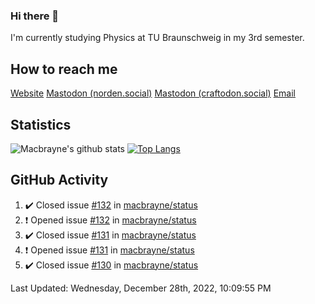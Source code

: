 ### Hi there 👋
I'm currently studying Physics at TU Braunschweig in my 3rd semester.

## How to reach me
[Website](https://florentin-schleuss.de)
<a rel="me" href="https://norden.social/@florentin">Mastodon (norden.social)</a>
<a rel="me" href="https://craftodon.social/@frodolon">Mastodon (craftodon.social)</a>
[Email](mailto:hello@macbrayne.de)

## Statistics
![Macbrayne's github stats](https://github-readme-stats.vercel.app/api?username=macbrayne&count_private=true&show_icons=true&hide_rank=true&custom_title=macbrayne's%20GitHub%20Stats)
[![Top Langs](https://github-readme-stats.vercel.app/api/top-langs/?username=macbrayne&exclude_repo=liftron&layout=compact)](https://github.com/anuraghazra/github-readme-stats)
## GitHub Activity

<!--RECENT_ACTIVITY:start-->
1. ✔️ Closed issue [#132](https://github.com/macbrayne/status/issues/132) in [macbrayne/status](https://github.com/macbrayne/status)
2. ❗️ Opened issue [#132](https://github.com/macbrayne/status/issues/132) in [macbrayne/status](https://github.com/macbrayne/status)
3. ✔️ Closed issue [#131](https://github.com/macbrayne/status/issues/131) in [macbrayne/status](https://github.com/macbrayne/status)
4. ❗️ Opened issue [#131](https://github.com/macbrayne/status/issues/131) in [macbrayne/status](https://github.com/macbrayne/status)
5. ✔️ Closed issue [#130](https://github.com/macbrayne/status/issues/130) in [macbrayne/status](https://github.com/macbrayne/status)
<!--RECENT_ACTIVITY:end-->

<!--RECENT_ACTIVITY:last_update-->
Last Updated: Wednesday, December 28th, 2022, 10:09:55 PM
<!--RECENT_ACTIVITY:last_update_end-->


<!--
**macbrayne/macbrayne** is a ✨ _special_ ✨ repository because its `README.md` (this file) appears on your GitHub profile.

Here are some ideas to get you started:

- 🔭 I’m currently working on ...
- 🌱 I’m currently learning ...
- 👯 I’m looking to collaborate on ...
- 🤔 I’m looking for help with ...
- 💬 Ask me about ...
- 📫 How to reach me: ...
- 😄 Pronouns: ...
- ⚡ Fun fact: ...
-->
